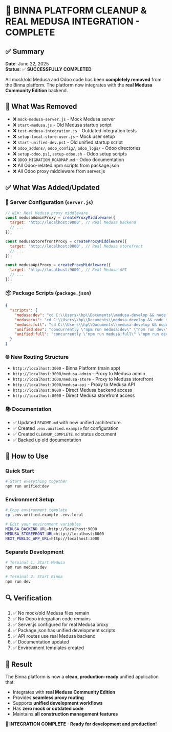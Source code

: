 # 🎉 BINNA PLATFORM CLEANUP & REAL MEDUSA INTEGRATION - COMPLETE

## ✅ Summary
**Date**: June 22, 2025  
**Status**: ✅ **SUCCESSFULLY COMPLETED**

All mock/old Medusa and Odoo code has been **completely removed** from the Binna platform. The platform now integrates with the **real Medusa Community Edition** backend.

## 🧹 What Was Removed
- ❌ `mock-medusa-server.js` - Mock Medusa server
- ❌ `start-medusa.js` - Old Medusa startup script
- ❌ `test-medusa-integration.js` - Outdated integration tests
- ❌ `setup-local-store-user.js` - Mock user setup
- ❌ `start-unified-dev.ps1` - Old unified startup script
- ❌ `odoo_addons/`, `odoo_config/`, `odoo_logs/` - Odoo directories
- ❌ `setup-odoo.ps1`, `setup-odoo.sh` - Odoo setup scripts
- ❌ `ODOO_MIGRATION_ROADMAP.md` - Odoo documentation
- ❌ All Odoo-related npm scripts from package.json
- ❌ All Odoo proxy middleware from server.js

## ✅ What Was Added/Updated

### 🔧 Server Configuration (`server.js`)
```javascript
// NEW: Real Medusa proxy middleware
const medusaAdminProxy = createProxyMiddleware({
  target: 'http://localhost:9000', // Real Medusa backend
  // ...
});

const medusaStorefrontProxy = createProxyMiddleware({
  target: 'http://localhost:8000', // Real Medusa storefront
  // ...
});

const medusaApiProxy = createProxyMiddleware({
  target: 'http://localhost:9000', // Real Medusa API
  // ...
});
```

### 📦 Package Scripts (`package.json`)
```json
{
  "scripts": {
    "medusa:dev": "cd C:\\Users\\hp\\Documents\\medusa-develop && node medusa-dev-server.js",
    "medusa:ui": "cd C:\\Users\\hp\\Documents\\medusa-develop && node medusa-ui-server.js",
    "medusa:full": "cd C:\\Users\\hp\\Documents\\medusa-develop && node medusa-full-server.js",
    "unified:dev": "concurrently \"npm run medusa:dev\" \"npm run dev\"",
    "unified:full": "concurrently \"npm run medusa:full\" \"npm run dev\""
  }
}
```

### 🌐 New Routing Structure
- `http://localhost:3000` - Binna Platform (main app)
- `http://localhost:3000/medusa-admin` - Proxy to Medusa admin
- `http://localhost:3000/medusa-store` - Proxy to Medusa storefront
- `http://localhost:3000/medusa-api` - Proxy to Medusa API
- `http://localhost:9000` - Direct Medusa backend access
- `http://localhost:8000` - Direct Medusa storefront access

### 📚 Documentation
- ✅ Updated `README.md` with new unified architecture
- ✅ Created `.env.unified.example` for configuration
- ✅ Created `CLEANUP_COMPLETE.md` status document
- ✅ Backed up old documentation

## 🚀 How to Use

### Quick Start
```bash
# Start everything together
npm run unified:dev
```

### Environment Setup
```bash
# Copy environment template
cp .env.unified.example .env.local

# Edit your environment variables
MEDUSA_BACKEND_URL=http://localhost:9000
MEDUSA_STOREFRONT_URL=http://localhost:8000
NEXT_PUBLIC_APP_URL=http://localhost:3000
```

### Separate Development
```bash
# Terminal 1: Start Medusa
npm run medusa:dev

# Terminal 2: Start Binna
npm run dev
```

## 🔍 Verification
1. ✅ No mock/old Medusa files remain
2. ✅ No Odoo integration code remains
3. ✅ Server.js configured for real Medusa proxy
4. ✅ Package.json has unified development scripts
5. ✅ API routes use real Medusa backend
6. ✅ Documentation updated
7. ✅ Environment templates created

## 🎯 Result
The Binna platform is now a **clean, production-ready** unified application that:
- Integrates with **real Medusa Community Edition**
- Provides **seamless proxy routing**
- Supports **unified development workflows**
- Has **zero mock or outdated code**
- Maintains **all construction management features**

**🎉 INTEGRATION COMPLETE - Ready for development and production!**
